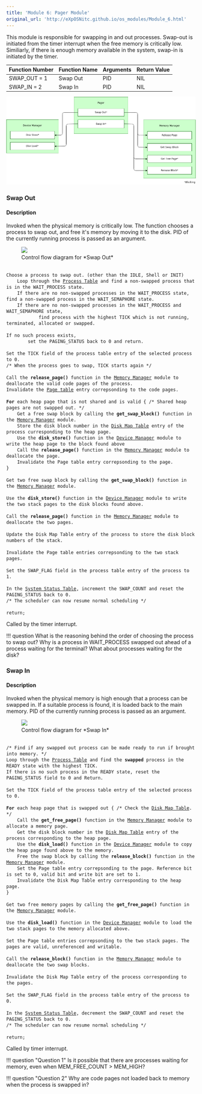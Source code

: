 ```yaml
---
title: 'Module 6: Pager Module'
original_url: 'http://eXpOSNitc.github.io/os_modules/Module_6.html'
---
```


This module is responsible for swapping in and out processes. Swap-out is initiated from the timer interrupt when the free memory is critically low. Similiarly, if there is enough memory available in the system, swap-in is initiated by the timer.

| Function Number | Function Name | Arguments | Return Value |
| --------------- | ------------- | --------- | ------------ |
| SWAP\_OUT = 1   | Swap Out      | PID       | NIL          |
| SWAP\_IN = 2    | Swap In       | PID       | NIL          |

![](../assets/img/modules/Pager.png)


### Swap Out

#### Description
Invoked when the physical memory is critically low. The function chooses a process to swap out, and free it's memory by moving it to the disk. PID of the currently running process is passed as an argument.  


<figure>
<img src="../../assets/img/roadmap/swap_out.png">
<figcaption>Control flow diagram for *Swap Out*</figcaption>
</figure>

<pre><code>
Choose a process to swap out. (other than the IDLE, Shell or INIT)
	Loop through the <a href="../../os-design/process-table/">Process Table</a> and find a non-swapped process that is in the WAIT_PROCESS state.
	If there are no non-swapped processes in the WAIT_PROCESS state, find a non-swapped process in the WAIT_SEMAPHORE state.
	If there are no non-swapped processes in the WAIT_PROCESS and WAIT_SEMAPHORE state, 
            find process with the highest TICK which is not running, terminated, allocated or swapped.

If no such process exists, 
        set the PAGING_STATUS back to 0 and return.

Set the TICK field of the process table entry of the selected process to 0.
/* When the process goes to swap, TICK starts again */

Call the <b>release_page()</b> function in the <a href="../../modules/module-02/">Memory Manager</a> module to deallocate the valid code pages of the process.
Invalidate the <a href="../../os-design/process-table/#per_page_table">Page table</a> entry correpsonding to the code pages.

<b>For</b> each heap page that is not shared and is valid {	/* Shared heap pages are not swapped out. */
	Get a free swap block by calling the <b>get_swap_block()</b> function in the <a href="../../modules/module-02/">Memory Manager</a> module.
	Store the disk block number in the <a href="../../os-design/process-table/#disk_map_table">Disk Map Table</a> entry of the process curresponding to the heap page.
	Use the <b>disk_store()</b> function in the <a href="../../modules/module-04/">Device Manager</a> module to write the heap page to the block found above
	Call the <b>release_page()</b> function in the <a href="../../modules/module-02/">Memory Manager</a> module to deallocate the page.
	Invalidate the Page table entry correpsonding to the page.
}

Get two free swap block by calling the <b>get_swap_block()</b> function in the <a href="../../modules/module-02/">Memory Manager</a> module.

Use the <b>disk_store()</b> function in the <a href="../../modules/module-04/">Device Manager</a> module to write the two stack pages to the disk blocks found above.

Call the <b>release_page()</b> function in the <a href="../../modules/module-02/">Memory Manager</a> module to deallocate the two pages.

Update the Disk Map Table entry of the process to store the disk block numbers of the stack.

Invalidate the Page table entries correpsonding to the two stack pages.

Set the SWAP_FLAG field in the process table entry of the process to 1.

In the <a href="../../os-design/mem-ds/#ss_table">System Status Table</a>, increment the SWAP_COUNT and reset the PAGING_STATUS back to 0.	
/* The scheduler can now resume normal scheduling */ 

return;
</code></pre>

Called by the timer interrupt.  
  

!!! question
	What is the reasoning behind the order of choosing the process to swap out? Why is a process in WAIT\_PROCESS swapped out ahead of a process waiting for the terminal? What about processes waiting for the disk?   

  
  

### Swap In


#### Description 
Invoked when the physical memory is high enough that a process can be swapped in. If a suitable process is found, it is loaded back to the main memory. PID of the currently running process is passed as an argument.  

<figure>
<img src="../../assets/img/roadmap/swap_in.png">
<figcaption>Control flow diagram for *Swap In*</figcaption>
</figure>
  
  
<pre><code>
/* Find if any swapped out process can be made ready to run if brought into memory. */
Loop through the <a href="../../os-design/process-table/">Process Table</a> and find the <b>swapped</b> process in the READY state with the highest TICK.
If there is no such process in the READY state, reset the PAGING_STATUS field to 0 and Return.

Set the TICK field of the process table entry of the selected process to 0.

<b>For</b> each heap page that is swapped out {	/* Check the <a href="../../os-design/process-table/#disk_map_table">Disk Map Table</a>. */
	Call the <b>get_free_page()</b> function in the <a href="../../modules/module-02/">Memory Manager</a> module to allocate a memory page.
	Get the disk block number in the <a href="../../os-design/process-table/#disk_map_table">Disk Map Table</a> entry of the process corresponding to the heap page.
	Use the <b>disk_load()</b> function in the <a href="../../modules/module-04/">Device Manager</a> module to copy the heap page found above to the memory.
	Free the swap block by calling the <b>release_block()</b> function in the <a href="../../modules/module-02/">Memory Manager</a> module.
	Set the Page table entry correpsonding to the page. Reference bit is set to 0, valid bit and write bit are set to 1.
    Invalidate the Disk Map Table entry corresponding to the heap page.
}

Get two free memory pages by calling the <b>get_free_page()</b> function in the <a href="../../modules/module-02/">Memory Manager</a> module.

Use the <b>disk_load()</b> function in the <a href="../../modules/module-04/">Device Manager</a> module to load the two stack pages to the memory allocated above.

Set the Page table entries correpsonding to the two stack pages. The pages are valid, unreferenced and writable.

Call the <b>release_block()</b> function in the <a href="../../modules/module-02/">Memory Manager</a> module to deallocate the two swap blocks.

Invalidate the Disk Map Table entry of the process corresponding to the pages.

Set the SWAP_FLAG field in the process table entry of the process to 0.

In the <a href="../../os-design/mem-ds/#ss_table">System Status Table</a>, decrement the SWAP_COUNT and reset the PAGING_STATUS back to 0.	
/* The scheduler can now resume normal scheduling */ 

return;
</code></pre>


Called by timer interrupt.  
  

!!! question "Question 1" 
	Is it possible that there are processes waiting for memory, even when MEM\_FREE\_COUNT > MEM\_HIGH? 

!!! question "Question 2"
	Why are code pages not loaded back to memory when the process is swapped in?
  
  


  